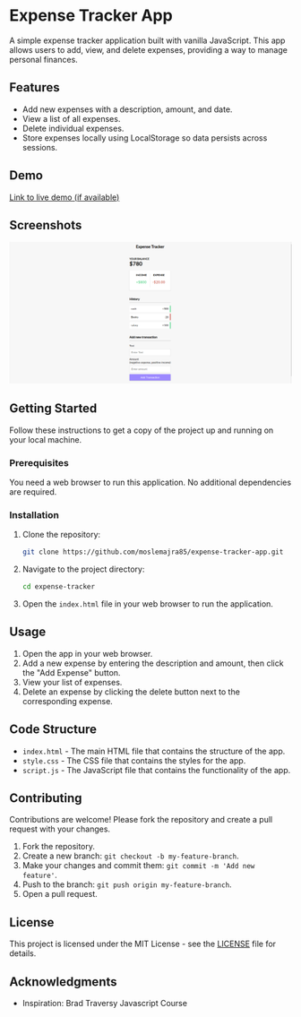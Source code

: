 # Expense Tracker App

A simple expense tracker application built with vanilla JavaScript. This app allows users to add, view, and delete expenses, providing a way to manage personal finances.

## Features

- Add new expenses with a description, amount, and date.
- View a list of all expenses.
- Delete individual expenses.
- Store expenses locally using LocalStorage so data persists across sessions.

## Demo

[Link to live demo (if available)](https://your-live-demo-link.com)

## Screenshots

![Screenshot1](./expense-tracker.png)
 
## Getting Started

Follow these instructions to get a copy of the project up and running on your local machine.

### Prerequisites

You need a web browser to run this application. No additional dependencies are required.

### Installation

1. Clone the repository:

    ```sh
    git clone https://github.com/moslemajra85/expense-tracker-app.git
    ```

2. Navigate to the project directory:

    ```sh
    cd expense-tracker
    ```

3. Open the `index.html` file in your web browser to run the application.

## Usage

1. Open the app in your web browser.
2. Add a new expense by entering the description and amount, then click the "Add Expense" button.
3. View your list of expenses.
4. Delete an expense by clicking the delete button next to the corresponding expense.

## Code Structure

- `index.html` - The main HTML file that contains the structure of the app.
- `style.css` - The CSS file that contains the styles for the app.
- `script.js` - The JavaScript file that contains the functionality of the app.

## Contributing

Contributions are welcome! Please fork the repository and create a pull request with your changes.

1. Fork the repository.
2. Create a new branch: `git checkout -b my-feature-branch`.
3. Make your changes and commit them: `git commit -m 'Add new feature'`.
4. Push to the branch: `git push origin my-feature-branch`.
5. Open a pull request.

## License

This project is licensed under the MIT License - see the [LICENSE](LICENSE) file for details.

## Acknowledgments

 - Inspiration: Brad Traversy Javascript Course



 